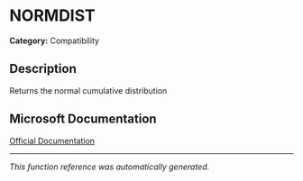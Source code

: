 # NORMDIST

**Category:** Compatibility

## Description
Returns the normal cumulative distribution

## Microsoft Documentation
[Official Documentation](https://support.microsoft.com//en-us/office/normdist-function-126db625-c53e-4591-9a22-c9ff422d6d58)

---
*This function reference was automatically generated.*
